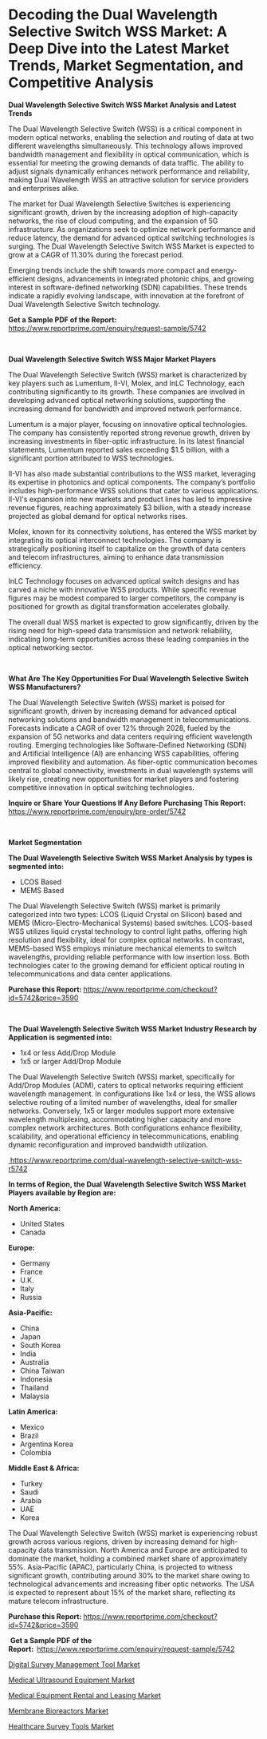 <p><h1>Decoding the Dual Wavelength Selective Switch WSS Market: A Deep Dive into the Latest Market Trends, Market Segmentation, and Competitive Analysis</h1></p><p><strong>Dual Wavelength Selective Switch WSS Market Analysis and Latest Trends</strong></p>
<p><p>The Dual Wavelength Selective Switch (WSS) is a critical component in modern optical networks, enabling the selection and routing of data at two different wavelengths simultaneously. This technology allows improved bandwidth management and flexibility in optical communication, which is essential for meeting the growing demands of data traffic. The ability to adjust signals dynamically enhances network performance and reliability, making Dual Wavelength WSS an attractive solution for service providers and enterprises alike.</p><p>The market for Dual Wavelength Selective Switches is experiencing significant growth, driven by the increasing adoption of high-capacity networks, the rise of cloud computing, and the expansion of 5G infrastructure. As organizations seek to optimize network performance and reduce latency, the demand for advanced optical switching technologies is surging. The Dual Wavelength Selective Switch WSS Market is expected to grow at a CAGR of 11.30% during the forecast period. </p><p>Emerging trends include the shift towards more compact and energy-efficient designs, advancements in integrated photonic chips, and growing interest in software-defined networking (SDN) capabilities. These trends indicate a rapidly evolving landscape, with innovation at the forefront of Dual Wavelength Selective Switch technology.</p></p>
<p><strong>Get a Sample PDF of the Report:&nbsp;</strong> <a href="https://www.reportprime.com/enquiry/request-sample/5742?utm_campaign=1581&utm_medium=2&utm_source=Github&utm_content=ia&utm_term=27112024&utm_id=dual-wavelength-selective-switch-wss">https://www.reportprime.com/enquiry/request-sample/5742</a></p>
<p>&nbsp;</p>
<p><strong>Dual Wavelength Selective Switch WSS Major Market Players</strong></p>
<p><p>The Dual Wavelength Selective Switch (WSS) market is characterized by key players such as Lumentum, II-VI, Molex, and InLC Technology, each contributing significantly to its growth. These companies are involved in developing advanced optical networking solutions, supporting the increasing demand for bandwidth and improved network performance.</p><p>Lumentum is a major player, focusing on innovative optical technologies. The company has consistently reported strong revenue growth, driven by increasing investments in fiber-optic infrastructure. In its latest financial statements, Lumentum reported sales exceeding $1.5 billion, with a significant portion attributed to WSS technologies.</p><p>II-VI has also made substantial contributions to the WSS market, leveraging its expertise in photonics and optical components. The company’s portfolio includes high-performance WSS solutions that cater to various applications. II-VI's expansion into new markets and product lines has led to impressive revenue figures, reaching approximately $3 billion, with a steady increase projected as global demand for optical networks rises.</p><p>Molex, known for its connectivity solutions, has entered the WSS market by integrating its optical interconnect technologies. The company is strategically positioning itself to capitalize on the growth of data centers and telecom infrastructures, aiming to enhance data transmission efficiency.</p><p>InLC Technology focuses on advanced optical switch designs and has carved a niche with innovative WSS products. While specific revenue figures may be modest compared to larger competitors, the company is positioned for growth as digital transformation accelerates globally.</p><p>The overall dual WSS market is expected to grow significantly, driven by the rising need for high-speed data transmission and network reliability, indicating long-term opportunities across these leading companies in the optical networking sector.</p></p>
<p>&nbsp;</p>
<p><strong>What Are The Key Opportunities For Dual Wavelength Selective Switch WSS Manufacturers?</strong></p>
<p><p>The Dual Wavelength Selective Switch (WSS) market is poised for significant growth, driven by increasing demand for advanced optical networking solutions and bandwidth management in telecommunications. Forecasts indicate a CAGR of over 12% through 2028, fueled by the expansion of 5G networks and data centers requiring efficient wavelength routing. Emerging technologies like Software-Defined Networking (SDN) and Artificial Intelligence (AI) are enhancing WSS capabilities, offering improved flexibility and automation. As fiber-optic communication becomes central to global connectivity, investments in dual wavelength systems will likely rise, creating new opportunities for market players and fostering competitive innovation in optical switching technologies.</p></p>
<p><strong>Inquire or Share Your Questions If Any Before Purchasing This Report:</strong> <a href="https://www.reportprime.com/enquiry/pre-order/5742?utm_campaign=1581&utm_medium=2&utm_source=Github&utm_content=ia&utm_term=27112024&utm_id=dual-wavelength-selective-switch-wss">https://www.reportprime.com/enquiry/pre-order/5742</a></p>
<p>&nbsp;</p>
<p><strong>Market Segmentation</strong></p>
<p><strong>The Dual Wavelength Selective Switch WSS Market Analysis by types is segmented into:</strong></p>
<p><ul><li>LCOS Based</li><li>MEMS Based</li></ul></p>
<p><p>The Dual Wavelength Selective Switch (WSS) market is primarily categorized into two types: LCOS (Liquid Crystal on Silicon) based and MEMS (Micro-Electro-Mechanical Systems) based switches. LCOS-based WSS utilizes liquid crystal technology to control light paths, offering high resolution and flexibility, ideal for complex optical networks. In contrast, MEMS-based WSS employs miniature mechanical elements to switch wavelengths, providing reliable performance with low insertion loss. Both technologies cater to the growing demand for efficient optical routing in telecommunications and data center applications.</p></p>
<p><strong>Purchase this Report:&nbsp;</strong><a href="https://www.reportprime.com/checkout?id=5742&price=3590&utm_campaign=1581&utm_medium=2&utm_source=Github&utm_content=ia&utm_term=27112024&utm_id=dual-wavelength-selective-switch-wss">https://www.reportprime.com/checkout?id=5742&price=3590</a></p>
<p>&nbsp;</p>
<p><strong>The Dual Wavelength Selective Switch WSS Market Industry Research by Application is segmented into:</strong></p>
<p><ul><li>1x4 or less Add/Drop Module</li><li>1x5 or larger Add/Drop Module</li></ul></p>
<p><p>The Dual Wavelength Selective Switch (WSS) market, specifically for Add/Drop Modules (ADM), caters to optical networks requiring efficient wavelength management. In configurations like 1x4 or less, the WSS allows selective routing of a limited number of wavelengths, ideal for smaller networks. Conversely, 1x5 or larger modules support more extensive wavelength multiplexing, accommodating higher capacity and more complex network architectures. Both configurations enhance flexibility, scalability, and operational efficiency in telecommunications, enabling dynamic reconfiguration and improved bandwidth utilization.</p></p>
<p><a href="https://www.reportprime.com/dual-wavelength-selective-switch-wss-r5742?utm_campaign=1581&utm_medium=2&utm_source=Github&utm_content=ia&utm_term=27112024&utm_id=dual-wavelength-selective-switch-wss">&nbsp;https://www.reportprime.com/dual-wavelength-selective-switch-wss-r5742</a></p>
<p><strong>In terms of Region, the Dual Wavelength Selective Switch WSS Market Players available by Region are:</strong></p>
<p>
    <p> <strong> North America: </strong>
        <ul>
            <li>United States</li>
            <li>Canada</li>
        </ul>
        </p> 
    <p> <strong> Europe: </strong>
        <ul>
            <li>Germany</li>
            <li>France</li>
            <li>U.K.</li>
            <li>Italy</li>
            <li>Russia</li>
        </ul>
        </p> 
    <p> <strong> Asia-Pacific: </strong>
        <ul>
            <li>China</li>
            <li>Japan</li>
            <li>South Korea</li>
            <li>India</li>
            <li>Australia</li>
            <li>China Taiwan</li>
            <li>Indonesia</li>
            <li>Thailand</li>
            <li>Malaysia</li>
        </ul>
        </p> 
    <p> <strong> Latin America: </strong>
        <ul>
            <li>Mexico</li>
            <li>Brazil</li>
            <li>Argentina Korea</li>
            <li>Colombia</li>
        </ul>
        </p> 
    <p> <strong> Middle East & Africa: </strong>
        <ul>
            <li>Turkey</li>
            <li>Saudi</li>
            <li>Arabia</li>
            <li>UAE</li>
            <li>Korea</li>
        </ul>
    </p>
    </p>
<p><p>The Dual Wavelength Selective Switch (WSS) market is experiencing robust growth across various regions, driven by increasing demand for high-capacity data transmission. North America and Europe are anticipated to dominate the market, holding a combined market share of approximately 55%. Asia-Pacific (APAC), particularly China, is projected to witness significant growth, contributing around 30% to the market share owing to technological advancements and increasing fiber optic networks. The USA is expected to represent about 15% of the market share, reflecting its mature telecom infrastructure.</p></p>
<p><strong>Purchase this Report: </strong><a href="https://www.reportprime.com/checkout?id=5742&price=3590&utm_campaign=1581&utm_medium=2&utm_source=Github&utm_content=ia&utm_term=27112024&utm_id=dual-wavelength-selective-switch-wss">https://www.reportprime.com/checkout?id=5742&price=3590</a></p>
<p>&nbsp;<strong>Get a Sample PDF of the Report:&nbsp;&nbsp;</strong><a href="https://www.reportprime.com/enquiry/request-sample/5742?utm_campaign=1581&utm_medium=2&utm_source=Github&utm_content=ia&utm_term=27112024&utm_id=dual-wavelength-selective-switch-wss">https://www.reportprime.com/enquiry/request-sample/5742</a></p>
<p><strong></strong></p>
<p><p><a href="https://issuu.com/reportprime-2/docs/digital-survey-management-tool-mark_363b23d3d65b49?utm_campaign=1581&utm_medium=2&utm_source=Github&utm_content=ia&utm_term=27112024&utm_id=dual-wavelength-selective-switch-wss">Digital Survey Management Tool Market</a></p><p><a href="https://www.linkedin.com/pulse/detailed-medical-ultrasound-equipment-market-report-projected-2spfe?utm_campaign=1581&utm_medium=2&utm_source=Github&utm_content=ia&utm_term=27112024&utm_id=dual-wavelength-selective-switch-wss">Medical Ultrasound Equipment Market</a></p><p><a href="https://www.linkedin.com/pulse/medical-equipment-rental-leasing-market-scope-provide-valuable-cwboe?utm_campaign=1581&utm_medium=2&utm_source=Github&utm_content=ia&utm_term=27112024&utm_id=dual-wavelength-selective-switch-wss">Medical Equipment Rental and Leasing Market</a></p><p><a href="https://www.linkedin.com/pulse/membrane-bioreactors-market-forecast-key-factors-boosting-d2f5f?utm_campaign=1581&utm_medium=2&utm_source=Github&utm_content=ia&utm_term=27112024&utm_id=dual-wavelength-selective-switch-wss">Membrane Bioreactors Market</a></p><p><a href="https://issuu.com/reportprime-2/docs/healthcare-survey-tools-market-size_14dab90e86669a?utm_campaign=1581&utm_medium=2&utm_source=Github&utm_content=ia&utm_term=27112024&utm_id=dual-wavelength-selective-switch-wss">Healthcare Survey Tools Market</a></p></p>